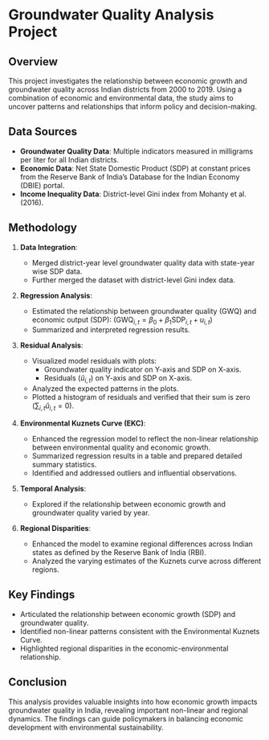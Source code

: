 # Groundwater Quality Analysis Project

## Overview
This project investigates the relationship between economic growth and groundwater quality across Indian districts from 2000 to 2019. Using a combination of economic and environmental data, the study aims to uncover patterns and relationships that inform policy and decision-making.

## Data Sources
- **Groundwater Quality Data**: Multiple indicators measured in milligrams per liter for all Indian districts.
- **Economic Data**: Net State Domestic Product (SDP) at constant prices from the Reserve Bank of India’s Database for the Indian Economy (DBIE) portal.
- **Income Inequality Data**: District-level Gini index from Mohanty et al. (2016).

## Methodology
1. **Data Integration**:
   - Merged district-year level groundwater quality data with state-year wise SDP data.
   - Further merged the dataset with district-level Gini index data.

2. **Regression Analysis**:
   - Estimated the relationship between groundwater quality (GWQ) and economic output (SDP):
     ($\text{GWQ}_{i,t} = \beta_0 + \beta_1 \text{SDP}_{i,t} + u_{i,t}$)
   - Summarized and interpreted regression results.

3. **Residual Analysis**:
   - Visualized model residuals with plots:
     - Groundwater quality indicator on Y-axis and SDP on X-axis.
     - Residuals ($\hat{u}_{i,t}$) on Y-axis and SDP on X-axis.
   - Analyzed the expected patterns in the plots.
   - Plotted a histogram of residuals and verified that their sum is zero ($\sum_{i,t} \hat{u}_{i,t} = 0$).

4. **Environmental Kuznets Curve (EKC)**:
   - Enhanced the regression model to reflect the non-linear relationship between environmental quality and economic growth.
   - Summarized regression results in a table and prepared detailed summary statistics.
   - Identified and addressed outliers and influential observations.

5. **Temporal Analysis**:
   - Explored if the relationship between economic growth and groundwater quality varied by year.

6. **Regional Disparities**:
   - Enhanced the model to examine regional differences across Indian states as defined by the Reserve Bank of India (RBI).
   - Analyzed the varying estimates of the Kuznets curve across different regions.

## Key Findings
- Articulated the relationship between economic growth (SDP) and groundwater quality.
- Identified non-linear patterns consistent with the Environmental Kuznets Curve.
- Highlighted regional disparities in the economic-environmental relationship.

## Conclusion
This analysis provides valuable insights into how economic growth impacts groundwater quality in India, revealing important non-linear and regional dynamics. The findings can guide policymakers in balancing economic development with environmental sustainability.
